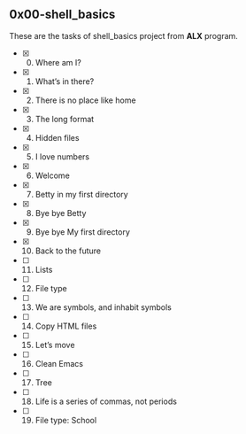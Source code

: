 ## 0x00-shell_basics

These are the tasks of shell_basics project from **ALX** program.

- [x] 0. Where am I?
- [x] 1. What’s in there?
- [x] 2. There is no place like home
- [x] 3. The long format
- [x] 4. Hidden files
- [x] 5. I love numbers
- [x] 6. Welcome
- [x] 7. Betty in my first directory
- [x] 8. Bye bye Betty
- [x] 9. Bye bye My first directory
- [x] 10. Back to the future
- [ ] 11. Lists
- [ ] 12. File type
- [ ] 13. We are symbols, and inhabit symbols
- [ ] 14. Copy HTML files
- [ ] 15. Let’s move
- [ ] 16. Clean Emacs
- [ ] 17. Tree
- [ ] 18. Life is a series of commas, not periods
- [ ] 19. File type: School
